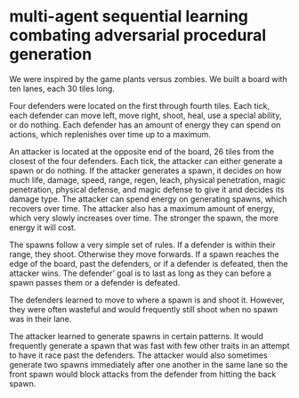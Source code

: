 # multi-agent sequential learning combating adversarial procedural generation

We were inspired by the game plants versus zombies. We built a board with ten lanes, each 30 tiles long.

Four defenders were located on the first through fourth tiles. Each tick, each defender can move left, move right, shoot, heal, use a special ability, or do nothing. Each defender has an amount of energy they can spend on actions, which replenishes over time up to a maximum.

An attacker is located at the opposite end of the board, 26 tiles from the closest of the four defenders. Each tick, the attacker can either generate a spawn or do nothing. If the attacker generates a spawn, it decides on how much life, damage, speed, range, regen, leach, physical penetration, magic penetration, physical defense, and magic defense to give it and decides its damage type. The attacker can spend energy on generating spawns, which recovers over time. The attacker also has a maximum amount of energy, which very slowly increases over time. The stronger the spawn, the more energy it will cost.

The spawns follow a very simple set of rules. If a defender is within their range, they shoot. Otherwise they move forwards. If a spawn reaches the edge of the board, past the defenders, or if a defender is defeated, then the attacker wins. The defender’ goal is to last as long as they can before a spawn passes them or a defender is defeated.

The defenders learned to move to where a spawn is and shoot it. However, they were often wasteful and would frequently still shoot when no spawn was in their lane.

The attacker learned to generate spawns in certain patterns. It would frequently generate a spawn that was fast with few other traits in an attempt to have it race past the defenders. The attacker would also sometimes generate two spawns immediately after one another in the same lane so the front spawn would block attacks from the defender from hitting the back spawn.
